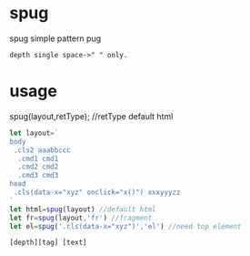 # spug
spug simple pattern pug
```
depth single space->" " only.
```

# usage
spug(layout,retType); //retType default html
```js
let layout=`
body
 .cls2 aaabbccc
  .cmd1 cmd1
  .cmd2 cmd2
  .cmd3 cmd3
head
 .cls(data-x="xyz" onclick="x()") xxxyyyzz
`
let html=spug(layout) //default html
let fr=spug(layout,'fr') //fragment
let el=spug('.cls(data-x="xyz")','el') //need top element
```

```
[depth][tag] [text]
```
